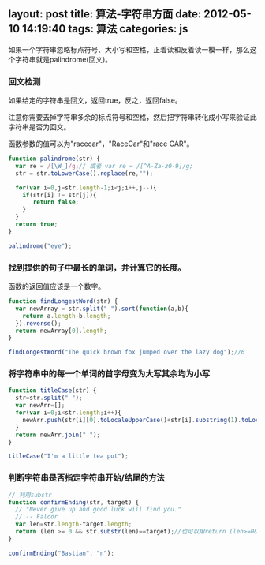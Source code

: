 layout: post
title: 算法-字符串方面
date: 2012-05-10 14:19:40
tags: 算法
categories: js
---
如果一个字符串忽略标点符号、大小写和空格，正着读和反着读一模一样，那么这个字符串就是palindrome(回文)。
<!-- more -->
### 回文检测

如果给定的字符串是回文，返回true，反之，返回false。


注意你需要去掉字符串多余的标点符号和空格，然后把字符串转化成小写来验证此字符串是否为回文。

函数参数的值可以为"racecar"，"RaceCar"和"race CAR"。
```javascript
function palindrome(str) {
  var re = /[\W_]/g;// 或者 var re = /[^A-Za-z0-9]/g;
  str = str.toLowerCase().replace(re,"");

  for(var i=0,j=str.length-1;i<j;i++,j--){
    if(str[i] != str[j]){
       return false;
    }
  }
  return true;
}

palindrome("eye");
```
### 找到提供的句子中最长的单词，并计算它的长度。

函数的返回值应该是一个数字。
```javascript
function findLongestWord(str) {
  var newArray = str.split(" ").sort(function(a,b){
    return a.length-b.length;
  }).reverse();
  return newArray[0].length;
}

findLongestWord("The quick brown fox jumped over the lazy dog");//6
```
### 将字符串中的每一个单词的首字母变为大写其余均为小写
```javascript
function titleCase(str) {
  str=str.split(" ");
  var newArr=[];
  for(var i=0;i<str.length;i++){
    newArr.push(str[i][0].toLocaleUpperCase()+str[i].substring(1).toLocaleLowerCase());
  }
  return newArr.join(" ");
}

titleCase("I'm a little tea pot");
```
### 判断字符串是否指定字符串开始/结尾的方法
```javascript
// 利用substr
function confirmEnding(str, target) {
  // "Never give up and good luck will find you."
  // -- Falcor
  var len=str.length-target.length;
  return (len >= 0 && str.substr(len)==target);//也可以用return (len>=0&&str.lastIndexOf(target)==len);
}

confirmEnding("Bastian", "n");
```
